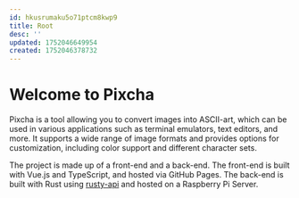 ```yaml
---
id: hkusrumaku5o71ptcm8kwp9
title: Root
desc: ''
updated: 1752046649954
created: 1752046378732
---
```

# Welcome to Pixcha

Pixcha is a tool allowing you to convert images into ASCII-art, which can be used in various applications such as terminal emulators, text editors, and more. It supports a wide range of image formats and provides options for customization, including color support and different character sets.

The project is made up of a front-end and a back-end. The front-end is built with Vue.js and TypeScript, and hosted via GitHub Pages. The back-end is built with Rust using [rusty-api](https://crates.io/crates/rusty-api) and hosted on a Raspberry Pi Server.